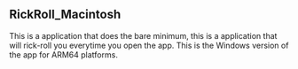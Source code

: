 ## RickRoll_Macintosh
This is a application that does the bare minimum, this is a application that will rick-roll you everytime you open the app. This is the Windows version of the app for ARM64 platforms.
